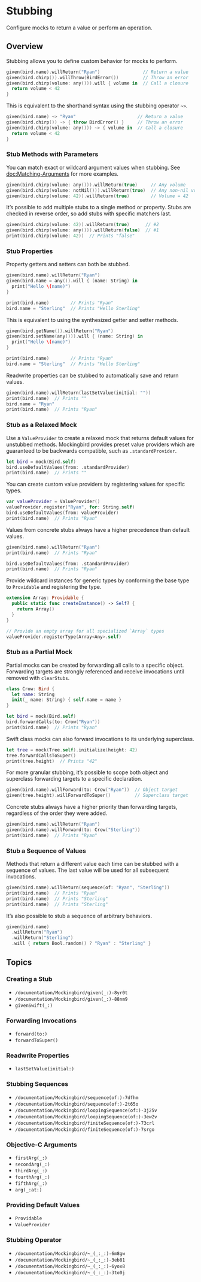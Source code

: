 # Stubbing

Configure mocks to return a value or perform an operation.

## Overview

Stubbing allows you to define custom behavior for mocks to perform.

```swift
given(bird.name).willReturn("Ryan")                // Return a value
given(bird.chirp()).willThrow(BirdError())         // Throw an error
given(bird.chirp(volume: any())).will { volume in  // Call a closure
  return volume < 42
}
```

This is equivalent to the shorthand syntax using the stubbing operator `~>`.

```swift
given(bird.name) ~> "Ryan"                       // Return a value
given(bird.chirp()) ~> { throw BirdError() }     // Throw an error
given(bird.chirp(volume: any())) ~> { volume in  // Call a closure
  return volume < 42
}
```

### Stub Methods with Parameters

You can match exact or wildcard argument values when stubbing. See <doc:Matching-Arguments> for more examples.

```swift
given(bird.chirp(volume: any())).willReturn(true)     // Any volume
given(bird.chirp(volume: notNil())).willReturn(true)  // Any non-nil volume
given(bird.chirp(volume: 42)).willReturn(true)        // Volume = 42
```

It’s possible to add multiple stubs to a single method or property. Stubs are checked in reverse order, so add stubs with specific matchers last.

```swift
given(bird.chirp(volume: 42)).willReturn(true)      // #2
given(bird.chirp(volume: any())).willReturn(false)  // #1
print(bird.chirp(volume: 42))  // Prints "false"
```

### Stub Properties

Property getters and setters can both be stubbed.

```swift
given(bird.name).willReturn("Ryan")
given(bird.name = any()).will { (name: String) in
  print("Hello \(name)")
}

print(bird.name)        // Prints "Ryan"
bird.name = "Sterling"  // Prints "Hello Sterling"
```

This is equivalent to using the synthesized getter and setter methods.

```swift
given(bird.getName()).willReturn("Ryan")
given(bird.setName(any())).will { (name: String) in
  print("Hello \(name)")
}

print(bird.name)        // Prints "Ryan"
bird.name = "Sterling"  // Prints "Hello Sterling"
```

Readwrite properties can be stubbed to automatically save and return values.

```swift
given(bird.name).willReturn(lastSetValue(initial: ""))
print(bird.name)  // Prints ""
bird.name = "Ryan"
print(bird.name)  // Prints "Ryan"
```

### Stub as a Relaxed Mock

Use a `ValueProvider` to create a relaxed mock that returns default values for unstubbed methods. Mockingbird provides preset value providers which are guaranteed to be backwards compatible, such as `.standardProvider`.

```swift
let bird = mock(Bird.self)
bird.useDefaultValues(from: .standardProvider)
print(bird.name)  // Prints ""
```

You can create custom value providers by registering values for specific types.

```swift
var valueProvider = ValueProvider()
valueProvider.register("Ryan", for: String.self)
bird.useDefaultValues(from: valueProvider)
print(bird.name)  // Prints "Ryan"
```

Values from concrete stubs always have a higher precedence than default values.

```swift
given(bird.name).willReturn("Ryan")
print(bird.name)  // Prints "Ryan"

bird.useDefaultValues(from: .standardProvider)
print(bird.name)  // Prints "Ryan"
```

Provide wildcard instances for generic types by conforming the base type to `Providable` and registering the type.

```swift
extension Array: Providable {
  public static func createInstance() -> Self? {
    return Array()
  }
}

// Provide an empty array for all specialized `Array` types
valueProvider.registerType(Array<Any>.self)
```

### Stub as a Partial Mock

Partial mocks can be created by forwarding all calls to a specific object. Forwarding targets are strongly referenced and receive invocations until removed with `clearStubs`.

```swift
class Crow: Bird {
  let name: String
  init(_ name: String) { self.name = name }
}

let bird = mock(Bird.self)
bird.forwardCalls(to: Crow("Ryan"))
print(bird.name)  // Prints "Ryan"
```

Swift class mocks can also forward invocations to its underlying superclass.

```swift
let tree = mock(Tree.self).initialize(height: 42)
tree.forwardCallsToSuper()
print(tree.height)  // Prints "42"
```

For more granular stubbing, it’s possible to scope both object and superclass forwarding targets to a specific declaration.

```swift
given(bird.name).willForward(to: Crow("Ryan"))  // Object target
given(tree.height).willForwardToSuper()         // Superclass target
```

Concrete stubs always have a higher priority than forwarding targets, regardless of the order
they were added.

```swift
given(bird.name).willReturn("Ryan")
given(bird.name).willForward(to: Crow("Sterling"))
print(bird.name)  // Prints "Ryan"
```

### Stub a Sequence of Values

Methods that return a different value each time can be stubbed with a sequence of values. The last value will be used for all subsequent invocations.

```swift
given(bird.name).willReturn(sequence(of: "Ryan", "Sterling"))
print(bird.name)  // Prints "Ryan"
print(bird.name)  // Prints "Sterling"
print(bird.name)  // Prints "Sterling"
```

It’s also possible to stub a sequence of arbitrary behaviors.

```swift
given(bird.name)
  .willReturn("Ryan")
  .willReturn("Sterling")
  .will { return Bool.random() ? "Ryan" : "Sterling" }
```

## Topics

### Creating a Stub

- ``/documentation/Mockingbird/given(_:)-8yr0t``
- ``/documentation/Mockingbird/given(_:)-88nm9``
- ``givenSwift(_:)``

### Forwarding Invocations

- ``forward(to:)``
- ``forwardToSuper()``

### Readwrite Properties

- ``lastSetValue(initial:)``

### Stubbing Sequences

- ``/documentation/Mockingbird/sequence(of:)-7dfhm``
- ``/documentation/Mockingbird/sequence(of:)-2t65o``
- ``/documentation/Mockingbird/loopingSequence(of:)-3j25v``
- ``/documentation/Mockingbird/loopingSequence(of:)-3ew2v``
- ``/documentation/Mockingbird/finiteSequence(of:)-73crl``
- ``/documentation/Mockingbird/finiteSequence(of:)-7srgo``

### Objective-C Arguments

- ``firstArg(_:)``
- ``secondArg(_:)``
- ``thirdArg(_:)``
- ``fourthArg(_:)``
- ``fifthArg(_:)``
- ``arg(_:at:)``

### Providing Default Values

- ``Providable``
- ``ValueProvider``

### Stubbing Operator

- ``/documentation/Mockingbird/~_(_:_:)-6m8gw``
- ``/documentation/Mockingbird/~_(_:_:)-3eb81``
- ``/documentation/Mockingbird/~_(_:_:)-6yox8``
- ``/documentation/Mockingbird/~_(_:_:)-3to0j``
